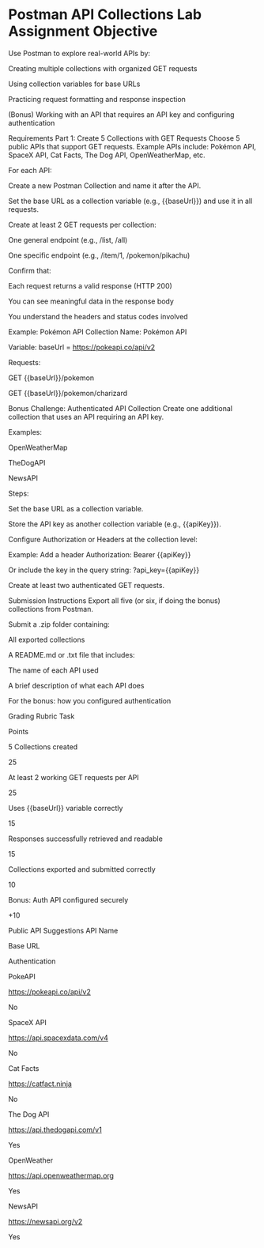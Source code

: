 # Postman API Collections Lab Assignment Objective
Use Postman to explore real-world APIs by:

Creating multiple collections with organized GET requests

Using collection variables for base URLs

Practicing request formatting and response inspection

(Bonus) Working with an API that requires an API key and configuring authentication

Requirements
Part 1: Create 5 Collections with GET Requests
Choose 5 public APIs that support GET requests. Example APIs include: Pokémon API, SpaceX API, Cat Facts, The Dog API, OpenWeatherMap, etc.

For each API:

Create a new Postman Collection and name it after the API.

Set the base URL as a collection variable (e.g., {{baseUrl}}) and use it in all requests.

Create at least 2 GET requests per collection:

One general endpoint (e.g., /list, /all)

One specific endpoint (e.g., /item/1, /pokemon/pikachu)

Confirm that:

Each request returns a valid response (HTTP 200)

You can see meaningful data in the response body

You understand the headers and status codes involved

Example: Pokémon API
Collection Name: Pokémon API

Variable: baseUrl = https://pokeapi.co/api/v2

Requests:

GET {{baseUrl}}/pokemon

GET {{baseUrl}}/pokemon/charizard

Bonus Challenge: Authenticated API Collection
Create one additional collection that uses an API requiring an API key.

Examples:

OpenWeatherMap

TheDogAPI

NewsAPI

Steps:

Set the base URL as a collection variable.

Store the API key as another collection variable (e.g., {{apiKey}}).

Configure Authorization or Headers at the collection level:

Example: Add a header Authorization: Bearer {{apiKey}}

Or include the key in the query string: ?api_key={{apiKey}}

Create at least two authenticated GET requests.

Submission Instructions
Export all five (or six, if doing the bonus) collections from Postman.

Submit a .zip folder containing:

All exported collections

A README.md or .txt file that includes:

The name of each API used

A brief description of what each API does

For the bonus: how you configured authentication

Grading Rubric
Task

Points

5 Collections created

25

At least 2 working GET requests per API

25

Uses {{baseUrl}} variable correctly

15

Responses successfully retrieved and readable

15

Collections exported and submitted correctly

10

Bonus: Auth API configured securely

+10

Public API Suggestions
API Name

Base URL

Authentication

PokeAPI

https://pokeapi.co/api/v2

No

SpaceX API

https://api.spacexdata.com/v4

No

Cat Facts

https://catfact.ninja

No

The Dog API

https://api.thedogapi.com/v1

Yes

OpenWeather

https://api.openweathermap.org

Yes

NewsAPI

https://newsapi.org/v2

Yes


